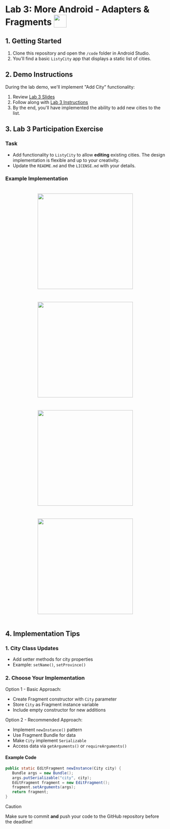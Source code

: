 # Lab 3: More Android - Adapters & Fragments [<img src="https://i.imgur.com/GjOB7DB.png" width="40" height="40" style="vertical-align: bottom"/>](https://i.imgur.com/GjOB7DB.png)

## 1. Getting Started

1. Clone this repository and open the `/code` folder in Android Studio.
2. You'll find a basic `ListyCity` app that displays a static list of cities.

## 2. Demo Instructions

During the lab demo, we'll implement "Add City" functionality:

1. Review [Lab 3 Slides](https://eclass.srv.ualberta.ca/pluginfile.php/11688733/mod_label/intro/lab03-slides.pdf)
2. Follow along with [Lab 3 Instructions](https://eclass.srv.ualberta.ca/pluginfile.php/11688733/mod_label/intro/lab03-instructions.pdf)
3. By the end, you'll have implemented the ability to add new cities to the list.

## 3. Lab 3 Participation Exercise

### Task

- Add functionality to `ListyCity` to allow **editing** existing cities. The design implementation is flexible and up to your creativity.
- Update the `README.md` and the `LICENSE.md` with your details.

### Example Implementation

<div style="display: flex; flex-wrap: wrap; justify-content: center;">
    <img src="assets/img1.png" width="300" style="margin: 20px;">
    <img src="assets/img2.png" width="300" style="margin: 20px;">
</div>
<div style="display: flex; flex-wrap: wrap; justify-content: center;">
    <img src="assets/img3.png" width="300" style="margin: 20px;">
    <img src="assets/img4.png" width="300" style="margin: 20px;">
</div>

## 4. Implementation Tips

### 1. City Class Updates

- Add setter methods for city properties
- Example: `setName()`, `setProvince()`

### 2. Choose Your Implementation

Option 1 - Basic Approach:

- Create Fragment constructor with `City` parameter
- Store `City` as Fragment instance variable
- Include empty constructor for new additions

Option 2 - Recommended Approach:

- Implement `newInstance()` pattern
- Use Fragment Bundle for data
- Make `City` implement `Serializable`
- Access data via `getArguments()` or `requireArguments()`

#### Example Code

```java
public static EditFragment newInstance(City city) {
   Bundle args = new Bundle();
   args.putSerializable("city", city);
   EditFragment fragment = new EditFragment();
   fragment.setArguments(args);
   return fragment;
}
```

> [!CAUTION]
> Make sure to commit **and** push your code to the GitHub repository before the deadline!
